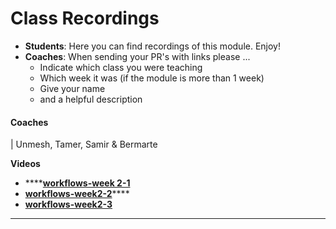 # Class Recordings

* **Students**: Here you can find recordings of this module. Enjoy!
* **Coaches**: When sending your PR's with links please ...
  * Indicate which class you were teaching
  * Which week it was (if the module is more than 1 week)
  * Give your name
  * and a helpful description

#### **Coaches**

\|  Unmesh, Tamer, Samir & Bermarte

**Videos**

* ****[**workflows-week 2-1**](https://vimeo.com/629264909)
* [**workflows-week2-2**](https://vimeo.com/631848652)****
* ****[**workflows-week2-3**](https://vimeo.com/631863480)****

****

